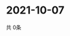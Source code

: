 # 2021-10-07
  共 0条

  <!-- BEGIN -->
  <!-- 最后更新时间Thu Oct 07 2021 07:03:45 GMT+0000 (Coordinated Universal Time) -->
  
  <!-- END -->
  
  